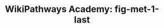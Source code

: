 ---
authors:
- Khanspers
- AlexanderPico
- MaintBot
description: Do not modify or delete. This pathway is part of the collection of content
  used by [https://wikipathways.github.io/academy/ WikiPathways Academy].
last-edited: 2019-09-17
organisms:
- Homo sapiens
redirect_from:
- /index.php/Pathway:WP3918
- /instance/WP3918
schema-jsonld:
- '@context': https://schema.org/
  '@id': https://wikipathways.github.io/pathways/WP3918.html
  '@type': Dataset
  creator:
    '@type': Organization
    name: WikiPathways
  description: Do not modify or delete. This pathway is part of the collection of
    content used by [https://wikipathways.github.io/academy/ WikiPathways Academy].
  keywords:
  - G6PD
  - LDHA
  - OGDH
  - malate
  - pyruvate
  - FASN
  - Pentose Phosphate Pathway
  - SDHA
  - Acetyl-CoA
  - succinyl-CoA
  - PRKAA2
  - PRKAB1
  - glutamate
  - IDH2
  - SUCLA2
  - Oxaloacetate
  - HK1
  - PDK1
  - Glucose-6-phosphate
  - FH
  - alpha-ketoglutarate
  - isocitrate
  - lactate
  - Glucose
  - succinate
  - citrate
  - fumarate
  - MDH2
  license: CC0
  name: 'WikiPathways Academy: fig-met-1-last'
seo: CreativeWork
title: 'WikiPathways Academy: fig-met-1-last'
wpid: WP3918
---